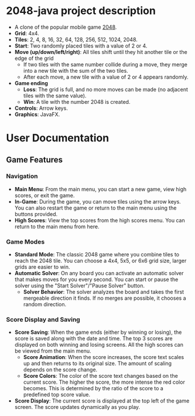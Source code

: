 # 2048-java project description

- A clone of the popular mobile game [2048](https://en.wikipedia.org/wiki/2048_(video_game)#Gameplay).
- **Grid**: 4x4.
- **Tiles**: 2, 4, 8, 16, 32, 64, 128, 256, 512, 1024, 2048.
- **Start**: Two randomly placed tiles with a value of 2 or 4.
- **Move (up/down/left/right)**: All tiles shift until they hit another tile or the edge of the grid
    - If two tiles with the same number collide during a move, they merge into a new tile with the sum of the two tiles.
    - After each move, a new tile with a value of 2 or 4 appears randomly.
- **Game ending**
    - **Loss**: The grid is full, and no more moves can be made (no adjacent tiles with the same value).
    - **Win**: A tile with the number 2048 is created.
- **Controls**: Arrow keys.
- **Graphics**: JavaFX.

# User Documentation

## Game Features

### Navigation

- **Main Menu**: From the main menu, you can start a new game, view high scores, or exit the game.
- **In-Game**: During the game, you can move tiles using the arrow keys. You can also restart the game or return to the
  main menu using the buttons provided.
- **High Scores**: View the top scores from the high scores menu. You can return to the main menu from here.

### Game Modes

- **Standard Mode**: The classic 2048 game where you combine tiles to reach the 2048 tile. You can choose a 4x4, 5x5, or
  6x6 grid size, larger grids are easier to win.
- **Automatic Solver**: On any board you can activate an automatic solver that makes moves for you every second. You can
  start or pause the solver using the "Start Solver"/"Pause Solver" button.
    - **Solver Behavior**: The solver analyzes the board and takes the first mergeable direction it finds. If no merges
      are possible, it chooses a random direction.

### Score Display and Saving

- **Score Saving**: When the game ends (either by winning or losing), the score is saved along with the date and time.
  The top 3 scores are displayed on both winning and losing screens. All the high scores can be viewed from the main
  menu.
    - **Score Animation**: When the score increases, the score text scales up and then returns to its original size. The
      amount of scaling depends on the score change.
    - **Score Colors**: The color of the score text changes based on the current score. The higher the score, the more
      intense the red color becomes. This is determined by the ratio of the score to a predefined top score value.
- **Score Display**: The current score is displayed at the top left of the game screen. The score updates dynamically as
  you play.

